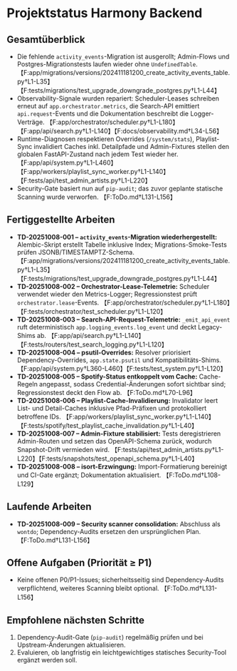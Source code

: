 # Projektstatus Harmony Backend

## Gesamtüberblick
- Die fehlende `activity_events`-Migration ist ausgerollt; Admin-Flows und Postgres-Migrationstests laufen wieder ohne `UndefinedTable`. 【F:app/migrations/versions/202411181200_create_activity_events_table.py†L1-L35】【F:tests/migrations/test_upgrade_downgrade_postgres.py†L1-L44】
- Observability-Signale wurden repariert: Scheduler-Leases schreiben erneut auf `app.orchestrator.metrics`, die Search-API emittiert `api.request`-Events und die Dokumentation beschreibt die Logger-Verträge. 【F:app/orchestrator/scheduler.py†L1-L180】【F:app/api/search.py†L1-L140】【F:docs/observability.md†L34-L56】
- Runtime-Diagnosen respektieren Overrides (`/system/stats`), Playlist-Sync invalidiert Caches inkl. Detailpfade und Admin-Fixtures stellen den globalen FastAPI-Zustand nach jedem Test wieder her. 【F:app/api/system.py†L1-L460】【F:app/workers/playlist_sync_worker.py†L1-L140】【F:tests/api/test_admin_artists.py†L1-L220】
- Security-Gate basiert nun auf `pip-audit`; das zuvor geplante statische Scanning wurde verworfen. 【F:ToDo.md†L131-L156】

## Fertiggestellte Arbeiten
- **TD-20251008-001 – `activity_events`-Migration wiederhergestellt:** Alembic-Skript erstellt Tabelle inklusive Index; Migrations-Smoke-Tests prüfen JSONB/TIMESTAMPTZ-Schema. 【F:app/migrations/versions/202411181200_create_activity_events_table.py†L1-L35】【F:tests/migrations/test_upgrade_downgrade_postgres.py†L1-L44】
- **TD-20251008-002 – Orchestrator-Lease-Telemetrie:** Scheduler verwendet wieder den Metrics-Logger; Regressionstest prüft `orchestrator.lease`-Events. 【F:app/orchestrator/scheduler.py†L1-L180】【F:tests/orchestrator/test_scheduler.py†L1-L120】
- **TD-20251008-003 – Search-API-Request-Telemetrie:** `_emit_api_event` ruft deterministisch `app.logging_events.log_event` und deckt Legacy-Shims ab. 【F:app/api/search.py†L1-L140】【F:tests/routers/test_search_logging.py†L1-L120】
- **TD-20251008-004 – psutil-Overrides:** Resolver priorisiert Dependency-Overrides, `app.state.psutil` und Kompatibilitäts-Shims. 【F:app/api/system.py†L360-L460】【F:tests/test_system.py†L1-L120】
- **TD-20251008-005 – Spotify-Status entkoppelt vom Cache:** Cache-Regeln angepasst, sodass Credential-Änderungen sofort sichtbar sind; Regressionstest deckt den Flow ab. 【F:ToDo.md†L70-L96】
- **TD-20251008-006 – Playlist-Cache-Invalidierung:** Invalidator leert List- und Detail-Caches inklusive Pfad-Präfixen und protokolliert betroffene IDs. 【F:app/workers/playlist_sync_worker.py†L1-L140】【F:tests/spotify/test_playlist_cache_invalidation.py†L1-L40】
- **TD-20251008-007 – Admin-Fixture stabilisiert:** Tests deregistrieren Admin-Routen und setzen das OpenAPI-Schema zurück, wodurch Snapshot-Drift vermieden wird. 【F:tests/api/test_admin_artists.py†L1-L220】【F:tests/snapshots/test_openapi_schema.py†L1-L40】
- **TD-20251008-008 – isort-Erzwingung:** Import-Formatierung bereinigt und CI-Gate ergänzt; Dokumentation aktualisiert. 【F:ToDo.md†L108-L129】

## Laufende Arbeiten
- **TD-20251008-009 – Security scanner consolidation:** Abschluss als `wontdo`; Dependency-Audits ersetzen den ursprünglichen Plan. 【F:ToDo.md†L131-L156】

## Offene Aufgaben (Priorität ≥ P1)
- Keine offenen P0/P1-Issues; sicherheitsseitig sind Dependency-Audits verpflichtend, weiteres Scanning bleibt optional. 【F:ToDo.md†L131-L156】

## Empfohlene nächsten Schritte
1. Dependency-Audit-Gate (`pip-audit`) regelmäßig prüfen und bei Upstream-Änderungen aktualisieren.
2. Evaluieren, ob langfristig ein leichtgewichtiges statisches Security-Tool ergänzt werden soll.
